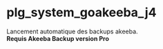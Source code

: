 # plg_system_goakeeba_j4
 
Lancement automatique des backups akeeba.<br>
<b>Requis Akeeba Backup version Pro</b>
